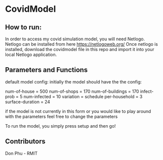 # CovidModel

## How to run: 

In order to access my covid simulation model, you will need Netlogo. 
Netlogo can be installed from here https://netlogoweb.org/
Once netlogo is installed, download the covidmodel file in this repo and import it into your local Netlogo application.

## Parameters and Functions

 default model config: 
    initially the model should have the the config:
        
num-of-house = 500 
num-of-shops =  170 
num-of-buildings = 170
infect-prob = 5
num-infected = 10
variation = schedule
per-household = 3
surface-duration = 24

if the model is not currently in this form or you would like to play around with the 
parameters feel free to change the parameters

To run the model, you simply press setup and then go! 

## Contributors

Don Phu - RMIT